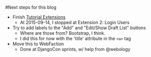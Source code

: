 #Next steps for this blog

-  Finish [Tutorial Extensions](https://www.gitbook.com/book/djangogirls/django-girls-tutorial-extensions/details)
    +  At 2015-09-14, I stopped at Extension 2: Login Users
-  Try to add labels to the "Add" and "Edit/Show Draft List" buttons
    +  Where are those from? Bootstrap, I think.
    +  I did this for now with the 'title' attribute in the `<a>` tag
-  Move this to WebFaction
    -  Done at DjangoCon sprints, w/ help from @webology